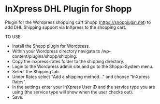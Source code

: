 # InXpress DHL Plugin for Shopp

Plugin for the Wordpress shopping cart Shopp (https://shopplugin.net) to add DHL Shipping support via InXpress to the shopping cart.

TO USE:

- Install the Shopp plugin for Wordpress.
- Within your Wordpress directory navigate to /wp-content/plugins/shopp/shipping.
- Copy the inxpress-rates folder to the shipping directory.
- Login to the Wordpress admin site and go to the Shopp>System menu.
- Select the Shipping tab.
- Under Rates select "Add a shipping method..." and choose "InXpress Rates".
- In the settings enter your InXpress User ID and the service type you are using (the service type will show when the user checks out).
- Save.
